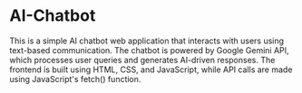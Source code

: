# AI-Chatbot
This is a simple AI chatbot web application that interacts with users using text-based communication. The chatbot is powered by Google Gemini API, which processes user queries and generates AI-driven responses. The frontend is built using HTML, CSS, and JavaScript, while API calls are made using JavaScript's fetch() function.
